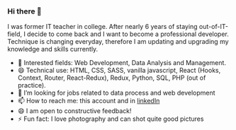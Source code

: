 ### Hi there 👋

I was former IT teacher in college. After nearly 6 years of staying out-of-IT-field, I decide to come back and I want to become a professional developer. Technique is changing everyday, therefore I am updating and upgrading my knowledge and skills currently.
- 🌱 Interested fields: Web Development, Data Analysis and Management.
- 😄 Technical use: HTML, CSS, SASS, vanilla javascript, React (Hooks, Context, Router, React-Redux), Redux, Python, SQL, PHP (out of practice).
- 👯 I’m looking for jobs related to data process and web development
- 📫 How to reach me: this account and in [linkedIn](https://www.linkedin.com/in/hang-nguyen-a619b1105/)
- 😄 I am open to constructive feedback!
- ⚡ Fun fact: I love photography and can shot quite good pictures

<!--
- 👯 I’m looking to collaborate on ...
- 🤔 I’m looking for help with ...
- 💬 Ask me about ...
- 📫 How to reach me: ...
- 😄 Pronouns: ...
- ⚡ Fun fact: ...
-->
